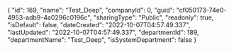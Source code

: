 {
  "id": 169,
  "name": "Test_Deep",
  "companyId": 0,
  "guid": "cf050173-74e0-4953-adb9-4a0296c0196c",
  "sharingType": "Public",
  "readonly": true,
  "isDefault": false,
  "dateCreated": "2022-10-07T04:57:49.337",
  "lastUpdated": "2022-10-07T04:57:49.337",
  "departmentId": 189,
  "departmentName": "Test_Deep",
  "isSystemDepartment": false
}